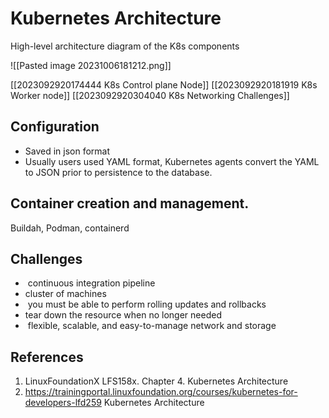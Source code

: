 # Kubernetes Architecture
High-level architecture diagram of the K8s components

![[Pasted image 20231006181212.png]]

[[2023092920174444 K8s Control plane Node]]
[[2023092920181919 K8s Worker node]]
[[2023092920304040 K8s Networking Challenges]]
## Configuration
- Saved in json format
- Usually users used YAML format, Kubernetes agents convert the YAML to JSON prior to persistence to the database.

## Container creation and management.
Buildah, Podman, containerd

## Challenges
-  continuous integration pipeline
- cluster of machines
-  you must be able to perform rolling updates and rollbacks
-  tear down the resource when no longer needed
-  flexible, scalable, and easy-to-manage network and storage
## References
1. LinuxFoundationX LFS158x. Chapter 4. Kubernetes Architecture
2. https://trainingportal.linuxfoundation.org/courses/kubernetes-for-developers-lfd259 Kubernetes Architecture